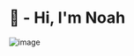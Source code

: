 # 👋 - Hi, I'm Noah
![image](https://github.com/noahgsolomon/noahgsolomon/assets/111200060/470214b4-4f66-4ab6-9f94-7c049050c4d3)
